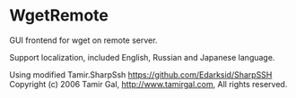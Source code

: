 # WgetRemote
GUI frontend for wget on remote server.

Support localization, included English, Russian and Japanese language.

Using modified Tamir.SharpSsh https://github.com/Edarksid/SharpSSH Copyright (c) 2006 Tamir Gal, http://www.tamirgal.com, All rights reserved.
